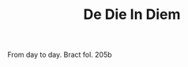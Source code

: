 ---
title: De Die In Diem
letter: D
permalink: "/definitions/bld-de-die-in-diem.html"
body: From day to day. Bract fol. 205b
published_at: '2018-07-07'
source: Black's Law Dictionary 2nd Ed (1910)
layout: post
---